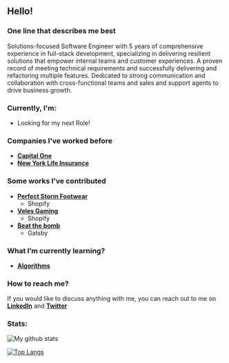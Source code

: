 ## Hello!

### One line that describes me best
Solutions-focused Software Engineer with 5 years of comprehensive experience in full-stack development, specializing in delivering resilient solutions that empower internal teams and customer experiences. A proven record of meeting technical requirements and successfully delivering and refactoring multiple features. Dedicated to strong communication and collaboration with cross-functional teams and sales and support agents to drive business growth.

### Currently, I'm:
- Looking for my next Role!

### Companies I've worked before
 - [**Capital One**](https://www.capitalone.com/)
 - [**New York Life Insurance**](https://www.newyorklife.com/)

### Some works I've contributed
- [**Perfect Storm Footwear**](https://www.perfectstormfootwear.com/)
  - Shopify
- [**Veles Gaming**](https://velesgaming.com/)
  - Shopify
- [**Beat the bomb**](https://beatthebomb.com/)
  - Gatsby

### What I’m currently learning?
- [**Algorithms**](https://www.coursera.org/learn/algorithms-part1)

### How to reach me?
If you would like to discuss anything with me, you can reach out to me on [**LinkedIn**](https://www.linkedin.com/in/pavel-machuca/)  and  [**Twitter**](https://twitter.com/pavelmachuca) 

### Stats:
![My github stats](https://github-readme-stats.vercel.app/api?username=pavel6767&show_icons=true&count_private=true)

[![Top Langs](https://github-readme-stats.vercel.app/api/top-langs/?username=pavel6767&layout=compact)](https://github.com/anuraghazra/github-readme-stats)
